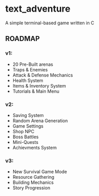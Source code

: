 # text_adventure
A simple terminal-based game written in C

## ROADMAP
### v1: 
- 20 Pre-Built arenas
- Traps & Enemies
- Attack & Defense Mechanics
- Health System
- Items & Inventory System
- Tutorials & Main Menu
### v2:
- Saving System
- Random Arena Generation
- Game Settings
- Shop NPC
- Boss Battles
- Mini-Quests
- Achievments System
### v3:
- New Survival Game Mode
- Resource Gathering
- Building Mechanics
- Story Progression
